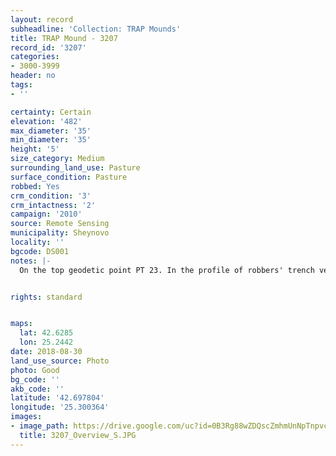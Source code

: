```yaml
---
layout: record
subheadline: 'Collection: TRAP Mounds'
title: TRAP Mound - 3207
record_id: '3207'
categories:
- 3000-3999
header: no
tags:
- ''

certainty: Certain
elevation: '482'
max_diameter: '35'
min_diameter: '35'
height: '5'
size_category: Medium
surrounding_land_use: Pasture
surface_condition: Pasture
robbed: Yes
crm_condition: '3'
crm_intactness: '2'
campaign: '2010'
source: Remote Sensing
municipality: Sheynovo
locality: ''
bgcode: DS001
notes: |-
  On the top geodetic point PT 23. In the profile of robbers' trench very fine soil with small stones.


rights: standard


maps:
  lat: 42.6285
  lon: 25.2442
date: 2018-08-30
land_use_source: Photo
photo: Good
bg_code: ''
akb_code: ''
latitude: '42.697804'
longitude: '25.300364'
images:
- image_path: https://drive.google.com/uc?id=0B3Rg88wZDQscZmhmUnNpTnpvcUU
  title: 3207_Overview_S.JPG
---
```

